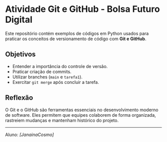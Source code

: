 # Atividade Git e GitHub - Bolsa Futuro Digital

Este repositório contém exemplos de códigos em Python usados para praticar os conceitos de versionamento de código com **Git e GitHub**.

## Objetivos
- Entender a importância do controle de versão.
- Praticar criação de commits.
- Utilizar branches (`main` e `tarefa1`).
- Exercitar `git merge` após concluir a tarefa.

## Reflexão
O Git e o GitHub são ferramentas essenciais no desenvolvimento moderno de software. Eles permitem que equipes colaborem de forma organizada, rastreiem mudanças e mantenham histórico do projeto.

---
Aluno: *[JanainaCosmo]*
